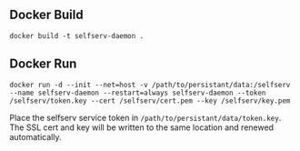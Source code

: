 ## Docker Build

`docker build -t selfserv-daemon .`

## Docker Run

`docker run -d --init --net=host -v /path/to/persistant/data:/selfserv --name selfserv-daemon --restart=always selfserv-daemon --token /selfserv/token.key --cert /selfserv/cert.pem --key /selfserv/key.pem`

Place the selfserv service token in `/path/to/persistant/data/token.key`.  The SSL cert and key will be written to the same location and renewed automatically.